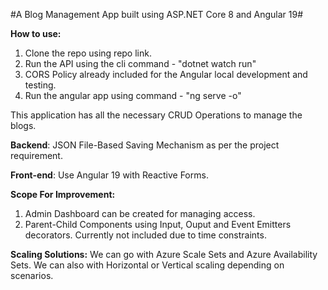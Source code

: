 #A Blog Management App built using ASP.NET Core 8 and Angular 19#

**How to use:**
1. Clone the repo using repo link.
2. Run the API using the cli command - "dotnet watch run"
3. CORS Policy already included for the Angular local development and testing.
4. Run the angular app using command - "ng serve -o"


This application has all the necessary CRUD Operations to manage the blogs.

**Backend**: JSON File-Based Saving Mechanism as per the project requirement.

**Front-end**: Use Angular 19 with Reactive Forms. 


**Scope For Improvement:** 
1. Admin Dashboard can be created for managing access.
2. Parent-Child Components using Input, Ouput and Event Emitters decorators. Currently not included due to time constraints.


**Scaling Solutions:**
We can go with Azure Scale Sets and Azure Availability Sets.
We can also with Horizontal or Vertical scaling depending on scenarios.

